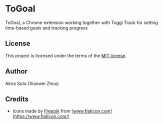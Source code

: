 # ToGoal
ToGoal, a Chrome extension working together with Toggl Track for setting time-based goals and tracking progress

## License

This project is licensed under the terms of the [MIT license](https://opensource.org/licenses/MIT).

## Author

Akira Suto (Xiaowei Zhou)

## Credits

* Icons made by [Freepik](https://www.freepik.com) from [www.flaticon.com](https://www.flaticon.com/)
